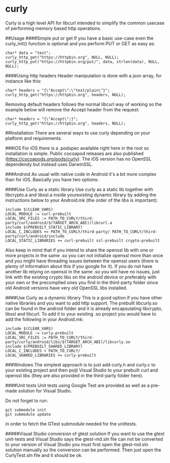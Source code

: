 # curly
Curly is a high level API for libcurl intended to simplify the common usecase of performing memory based http operations. 

##Usage
####Simple put or get
If you have a basic use-case even the curly_init() function is optional and you perform PUT or GET as easy as:
```
char* data = "test";
curly_http_get("https://httpbin.org", NULL, NULL);
curly_http_put("https://httpbin.org/put/", data, strlen(data), NULL, NULL);
```
####Using http headers
Header manipulation is done with a json array, for instance like this:
```
char* headers = "{\"Accept\":\"text/plain\"}";
curly_http_get("https://httpbin.org", headers, NULL);
```
Removing default headers follows the normal libcurl way of working so the example below will remove the Accept header from the request:
```
char* headers = "{\"Accept\":}";
curly_http_get("https://httpbin.org", headers, NULL);
```

##Installation
There are several ways to use curly depending on your platform and requirements.

###iOS
For iOS there is a .podspec available right here in the root so installation is simple. Public cocoapod releases are also published (https://cocoapods.org/pods/curly). The iOS version has no OpenSSL dependendy but instead uses DarwinSSL.

###Android
As usual with native code in Android it's a bit more complex than for iOS. Basically you have two options:

####Use Curly as a static library
Use curly as a static lib together with libcrypto.a and libssl.a inside yourexisting dynamic library by adding the instructions below to your Android.mk (the order of the libs is important):
```
include $(CLEAR_VARS)
LOCAL_MODULE := curl-prebuilt
LOCAL_SRC_FILES := PATH_TO_CURLY/third-party/curl/android/$(TARGET_ARCH_ABI)/libcurl.a
include $(PREBUILT_STATIC_LIBRARY)
LOCAL_C_INCLUDES += PATH_TO_CURLY/third-party/ PATH_TO_CURLY/third-party/curl/android/include
LOCAL_STATIC_LIBRARIES += curl-prebuilt ssl-prebuilt crypto-prebuilt
```
Also keep in mind that if you intend to share the openssl lib with one or more projects in the same .so you can not initialize openssl more than once and you might have threading issues between the openssl users (there is plenty of information about this if you google for it). If you do not have another lib relying on openssl in the same .so you will have no issues, just link with the existing crypto libs on the android device or preferably with your own or the precompiled ones you find in the third-party folder since old Android versions have very old OpenSSL libs installed.

####Use Curly as a dynamic library
This is a good option if you have other native libraries and you want to add http support. The prebuilt libcurly.so can be found in the android folder and it is already encapsulating libcrypto, libssl and libcurl. To add it to your existing .so project you would have to add the following in your Android.mk:
```
include $(CLEAR_VARS)
LOCAL_MODULE := curly-prebuilt
LOCAL_SRC_FILES := PATH_TO_CURLY/third-party/curly/android/libs/$(TARGET_ARCH_ABI)/libcurly.so
include $(PREBUILT_SHARED_LIBRARY)
LOCAL_C_INCLUDES + PATH_TO_CURLY/
LOCAL_SHARED_LIBRARIES += curly-prebuilt 
```

###Windows
The simplest approach is to just add curly.h and curly.c to your existing project and then poijt Visual Studio to your prebuilt curl and openssl libs (they are also provided in the third-party folder here). 

####Unit tests
Unit tests using Google Test are provided as well as a pre-made solution for Visual Studio. 

Do not forget to run:
```
git submodule init
git submodule update
```

in order to fetch the GTest submodule needed for the unittests.

#####Visual Studio conversion of gtest solution
If you want to use the gtest unit-tests and Visual Studio says the gtest-md.sln file can not be converted to your version of Visual Studio you must first open the gtest-md.sln solution manually so the conversion can be performed. Then just open the CurlyTest.sln file and it should be ok.

